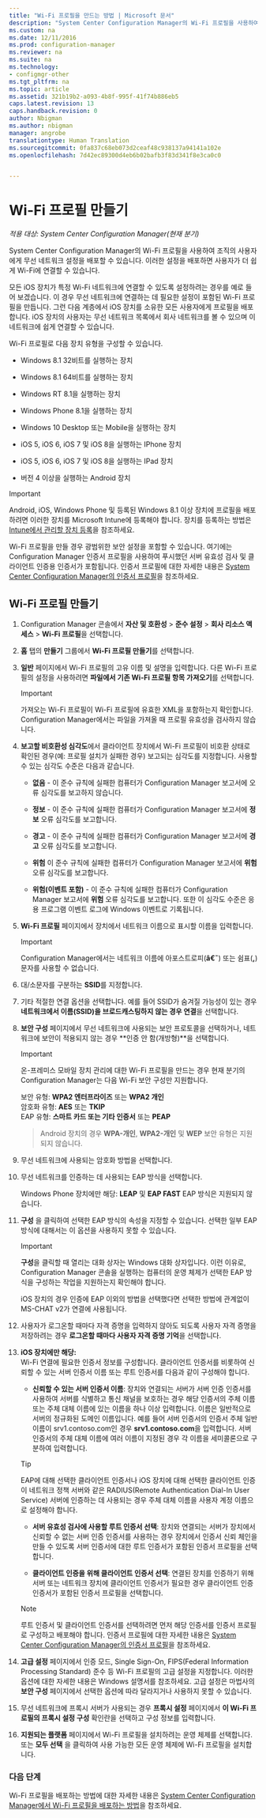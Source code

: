 ```yaml
---
title: "Wi-Fi 프로필을 만드는 방법 | Microsoft 문서"
description: "System Center Configuration Manager의 Wi-Fi 프로필을 사용하여 조직의 사용자에게 무선 네트워크 설정을 배포하는 방법을 알아봅니다."
ms.custom: na
ms.date: 12/11/2016
ms.prod: configuration-manager
ms.reviewer: na
ms.suite: na
ms.technology:
- configmgr-other
ms.tgt_pltfrm: na
ms.topic: article
ms.assetid: 321b19b2-a093-4b8f-995f-41f74b886eb5
caps.latest.revision: 13
caps.handback.revision: 0
author: Nbigman
ms.author: nbigman
manager: angrobe
translationtype: Human Translation
ms.sourcegitcommit: 0fa837c68eb073d2ceaf48c938137a94141a102e
ms.openlocfilehash: 7d42ec89300d4eb6b02bafb3f83d341f8e3ca0c0


---
```

# <a name="create-wi-fi-profiles"></a>Wi-Fi 프로필 만들기

*적용 대상: System Center Configuration Manager(현재 분기)*


System Center Configuration Manager의 Wi-Fi 프로필을 사용하여 조직의 사용자에게 무선 네트워크 설정을 배포할 수 있습니다. 이러한 설정을 배포하면 사용자가 더 쉽게 Wi-Fi에 연결할 수 있습니다.  

 모든 iOS 장치가 특정 Wi-Fi 네트워크에 연결할 수 있도록 설정하려는 경우를 예로 들어 보겠습니다. 이 경우 무선 네트워크에 연결하는 데 필요한 설정이 포함된 Wi-Fi 프로필을 만듭니다. 그런 다음 계층에서 iOS 장치를 소유한 모든 사용자에게 프로필을 배포합니다. iOS 장치의 사용자는 무선 네트워크 목록에서 회사 네트워크를 볼 수 있으며 이 네트워크에 쉽게 연결할 수 있습니다.  

 Wi-Fi 프로필로 다음 장치 유형을 구성할 수 있습니다.  

-   Windows 8.1 32비트를 실행하는 장치  

-   Windows 8.1 64비트를 실행하는 장치  

-   Windows RT 8.1을 실행하는 장치  

-   Windows Phone 8.1을 실행하는 장치  

-   Windows 10 Desktop 또는 Mobile을 실행하는 장치  

-   iOS 5, iOS 6, iOS 7 및 iOS 8을 실행하는 IPhone 장치  

-   iOS 5, iOS 6, iOS 7 및 iOS 8을 실행하는 IPad 장치  

-   버전 4 이상을 실행하는 Android 장치

> [!IMPORTANT]  
>  Android, iOS, Windows Phone 및 등록된 Windows 8.1 이상 장치에 프로필을 배포하려면 이러한 장치를 Microsoft Intune에 등록해야 합니다. 장치를 등록하는 방법은 [Intune에서 관리할 장치 등록](https://docs.microsoft.com/intune/deploy-use/enroll-devices-in-microsoft-intune)을 참조하세요.  

 Wi-Fi 프로필을 만들 경우 광범위한 보안 설정을 포함할 수 있습니다. 여기에는 Configuration Manager 인증서 프로필을 사용하여 푸시했던 서버 유효성 검사 및 클라이언트 인증용 인증서가 포함됩니다. 인증서 프로필에 대한 자세한 내용은 [System Center Configuration Manager의 인증서 프로필](introduction-to-certificate-profiles.md)을 참조하세요.  

## <a name="create-a-wi-fi-profile"></a>Wi-Fi 프로필 만들기  

1.  Configuration Manager 콘솔에서 **자산 및 호환성** > **준수 설정** >  **회사 리소스 액세스** > **Wi-Fi 프로필**을 선택합니다.  

3.  **홈** 탭의 **만들기** 그룹에서 **Wi-Fi 프로필 만들기**를 선택합니다.  

1.  **일반** 페이지에서 Wi-Fi 프로필의 고유 이름 및 설명을 입력합니다.  다른 Wi-Fi 프로필의 설정을 사용하려면 **파일에서 기존 Wi-Fi 프로필 항목 가져오기**를 선택합니다.  

    > [!IMPORTANT]  
    >  가져오는 Wi-Fi 프로필이 Wi-Fi 프로필에 유효한 XML을 포함하는지 확인합니다. Configuration Manager에서는 파일을 가져올 때 프로필 유효성을 검사하지 않습니다.  

3.  **보고할 비호환성 심각도**에서 클라이언트 장치에서 Wi-Fi 프로필이 비호환 상태로 확인된 경우(예: 프로필 설치가 실패한 경우) 보고되는 심각도를 지정합니다. 사용할 수 있는 심각도 수준은 다음과 같습니다.  

    -   **없음** - 이 준수 규칙에 실패한 컴퓨터가 Configuration Manager 보고서에 오류 심각도를 보고하지 않습니다.  

    -   **정보** - 이 준수 규칙에 실패한 컴퓨터가 Configuration Manager 보고서에 **정보** 오류 심각도를 보고합니다.  

    -   **경고** - 이 준수 규칙에 실패한 컴퓨터가 Configuration Manager 보고서에 **경고** 오류 심각도를 보고합니다.  

    -   **위험** 이 준수 규칙에 실패한 컴퓨터가 Configuration Manager 보고서에 **위험** 오류 심각도를 보고합니다.  

    -   **위험(이벤트 포함)** - 이 준수 규칙에 실패한 컴퓨터가 Configuration Manager 보고서에 **위험** 오류 심각도를 보고합니다. 또한 이 심각도 수준은 응용 프로그램 이벤트 로그에 Windows 이벤트로 기록됩니다.  

1.  **Wi-Fi 프로필** 페이지에서 장치에서 네트워크 이름으로 표시할 이름을 입력합니다.  

    > [!IMPORTANT]  
    >  Configuration Manager에서는 네트워크 이름에 아포스트로피(**â€˜**) 또는 쉼표(**,**) 문자를 사용할 수 없습니다.  

2.  대/소문자를 구분하는 **SSID**를 지정합니다.
3.  기타 적절한 연결 옵션을 선택합니다.   예를 들어 SSID가 숨겨질 가능성이 있는 경우 **네트워크에서 이름(SSID)을 브로드캐스팅하지 않는 경우 연결**을 선택합니다.  

4.  **보안 구성** 페이지에서 무선 네트워크에 사용되는 보안 프로토콜을 선택하거나, 네트워크에 보안이 적용되지 않는 경우 **인증 안 함(개방형)**을 선택합니다.
    > [!IMPORTANT]  
    >  온\-프레미스 모바일 장치 관리에 대한 Wi-Fi 프로필을 만드는 경우 현재 분기의 Configuration Manager는 다음 Wi-Fi 보안 구성만 지원합니다.  
    >   
    >  보안 유형: **WPA2 엔터프라이즈** 또는 **WPA2 개인**  
    > 암호화 유형: **AES** 또는 **TKIP**  
    > EAP 유형: **스마트 카드 또는 기타 인증서** 또는 **PEAP**  
  
    > Android 장치의 경우 **WPA-개인**, **WPA2-개인** 및 **WEP** 보안 유형은 지원되지 않습니다.  

2.  무선 네트워크에 사용되는 암호화 방법을 선택합니다.  

3.  무선 네트워크를 인증하는 데 사용되는 EAP 방식을 선택합니다.  

     Windows Phone 장치에만 해당: **LEAP** 및 **EAP FAST** EAP 방식은 지원되지 않습니다.  

4.  **구성** 을 클릭하여 선택한 EAP 방식의 속성을 지정할 수 있습니다. 선택한 일부 EAP 방식에 대해서는 이 옵션을 사용하지 못할 수 있습니다.  

    > [!IMPORTANT]  
    >  **구성**을 클릭할 때 열리는 대화 상자는 Windows 대화 상자입니다. 이런 이유로, Configuration Manager 콘솔을 실행하는 컴퓨터의 운영 체제가 선택한 EAP 방식을 구성하는 작업을 지원하는지 확인해야 합니다.  
    >   
    >  iOS 장치의 경우 인증에 EAP 이외의 방법을 선택했다면 선택한 방법에 관계없이 MS-CHAT v2가 연결에 사용됩니다.  

5.  사용자가 로그온할 때마다 자격 증명을 입력하지 않아도 되도록 사용자 자격 증명을 저장하려는 경우 **로그온할 때마다 사용자 자격 증명 기억**을 선택합니다.  

6. **iOS 장치에만 해당:**  
 Wi-Fi 연결에 필요한 인증서 정보를 구성합니다. 클라이언트 인증서를 비롯하여 신뢰할 수 있는 서버 인증서 이름 또는 루트 인증서를 다음과 같이 구성해야 합니다.  

    -   **신뢰할 수 있는 서버 인증서 이름**: 장치와 연결되는 서버가 서버 인증 인증서를 사용하여 서버를 식별하고 통신 채널을 보호하는 경우 해당 인증서의 주체 이름 또는 주체 대체 이름에 있는 이름을 하나 이상 입력합니다. 이름은 일반적으로 서버의 정규화된 도메인 이름입니다. 예를 들어 서버 인증서의 인증서 주체 일반 이름이 srv1.contoso.com인 경우 **srv1.contoso.com**을 입력합니다. 서버 인증서의 주체 대체 이름에 여러 이름이 지정된 경우 각 이름을 세미콜론으로 구분하여 입력합니다.  

    > [!TIP]  
    >  EAP에 대해 선택한 클라이언트 인증서나 iOS 장치에 대해 선택한 클라이언트 인증이 네트워크 정책 서버와 같은 RADIUS(Remote Authentication Dial-In User Service) 서버에 인증하는 데 사용되는 경우 주체 대체 이름을 사용자 계정 이름으로 설정해야 합니다.  

    -   **서버 유효성 검사에 사용할 루트 인증서 선택**: 장치와 연결되는 서버가 장치에서 신뢰할 수 없는 서버 인증 인증서를 사용하는 경우 장치에서 인증서 신뢰 체인을 만들 수 있도록 서버 인증서에 대한 루트 인증서가 포함된 인증서 프로필을 선택합니다.  

    -   **클라이언트 인증을 위해 클라이언트 인증서 선택**: 연결된 장치를 인증하기 위해 서버 또는 네트워크 장치에 클라이언트 인증서가 필요한 경우 클라이언트 인증 인증서가 포함된 인증서 프로필을 선택합니다.  

    > [!NOTE]  
    >  루트 인증서 및 클라이언트 인증서를 선택하려면 먼저 해당 인증서를 인증서 프로필로 구성하고 배포해야 합니다. 인증서 프로필에 대한 자세한 내용은 [System Center Configuration Manager의 인증서 프로필](introduction-to-certificate-profiles.md)을 참조하세요.  

7.  **고급 설정** 페이지에서 인증 모드, Single Sign-On, FIPS(Federal Information Processing Standard) 준수 등 Wi-Fi 프로필의 고급 설정을 지정합니다. 이러한 옵션에 대한 자세한 내용은 Windows 설명서를 참조하세요. 고급 설정은 마법사의 **보안 구성** 페이지에서 선택한 옵션에 따라 달라지거나 사용하지 못할 수 있습니다.  

1.  무선 네트워크에 프록시 서버가 사용되는 경우 **프록시 설정** 페이지에서 **이 Wi-Fi 프로필의 프록시 설정 구성** 확인란을 선택하고 구성 정보를 입력합니다.  

2. **지원되는 플랫폼** 페이지에서 Wi-Fi 프로필을 설치하려는 운영 체제를 선택합니다. 또는 **모두 선택** 을 클릭하여 사용 가능한 모든 운영 체제에 Wi-Fi 프로필을 설치합니다.  

### <a name="next-steps"></a>다음 단계
 Wi-Fi 프로필을 배포하는 방법에 대한 자세한 내용은 [System Center Configuration Manager에서 Wi-Fi 프로필을 배포하는 방법](deploy-wifi-vpn-email-cert-profiles.md)을 참조하세요.  



<!--HONumber=Jan17_HO4-->


